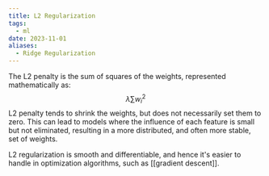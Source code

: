 ```yaml
---
title: L2 Regularization
tags:
  - ml
date: 2023-11-01
aliases:
  - Ridge Regularization
---
```

The L2 penalty is the sum of squares of the weights, represented mathematically as:
$$
\lambda \sum w_{i}^{2}
$$
L2 penalty tends to shrink the weights, but does not necessarily set them to zero. This can lead to models where the influence of each feature is small but not eliminated, resulting in a more distributed, and often more stable, set of weights.

L2 regularization is smooth and differentiable, and hence it's easier to handle in optimization algorithms, such as [[gradient descent]].